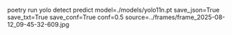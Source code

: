poetry run yolo detect predict model=./models/yolo11n.pt save_json=True save_txt=True save_conf=True conf=0.5 source=../frames/frame_2025-08-12_09-45-32-609.jpg 
